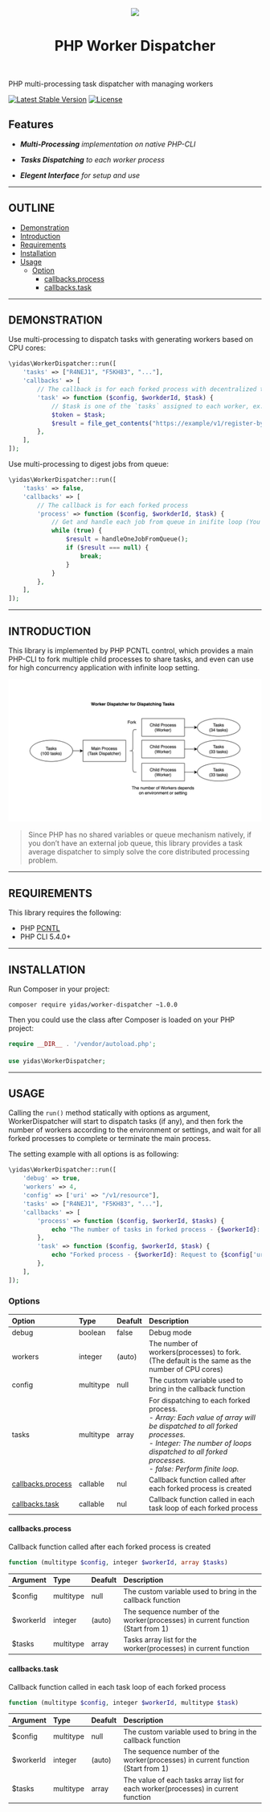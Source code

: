 <p align="center">
    <a href="https://www.php.net/" target="_blank">
        <img src="https://www.php.net/images/logos/php-logo-bigger.png" height="60px">
    </a>
    <h1 align="center">PHP Worker Dispatcher</h1>
    <br>
</p>

PHP multi-processing task dispatcher with managing workers

[![Latest Stable Version](https://poser.pugx.org/yidas/worker-dispatcher/v/stable?format=flat-square)](https://packagist.org/packages/yidas/worker-dispatcher)
[![License](https://poser.pugx.org/yidas/worker-dispatcher/license?format=flat-square)](https://packagist.org/packages/yidas/worker-dispatcher)


Features
--------

- ***Multi-Processing** implementation on native PHP-CLI*

- ***Tasks Dispatching** to each worker process*

- ***Elegent Interface** for setup and use*

---

OUTLINE
-------

- [Demonstration](#demonstration)
- [Introduction](#introduction)
- [Requirements](#requirements)
- [Installation](#installation)
- [Usage](#usage)
    - [Option](#option)
        - [callbacks.process](#callbacksprocess)
        - [callbacks.task](#callbackstask)

---

DEMONSTRATION
-------------

Use multi-processing to dispatch tasks with generating workers based on CPU cores:

```php
\yidas\WorkerDispatcher::run([
    'tasks' => ["R4NEJ1", "F5KH83", "..."],
    'callbacks' => [
        // The callback is for each forked process with decentralized tasks
        'task' => function ($config, $workderId, $task) {
            // $task is one of the `tasks` assigned to each worker, ex. "F5KH83" for $workderId is 2
            $token = $task;
            $result = file_get_contents("https://example/v1/register-by-token/{$token}");
        },
    ],
]);
```

Use multi-processing to digest jobs from queue:

```php
\yidas\WorkerDispatcher::run([
    'tasks' => false,
    'callbacks' => [
        // The callback is for each forked process
        'process' => function ($config, $workderId, $task) {
            // Get and handle each job from queue in inifite loop (You need to define your own function)
            while (true) {
                $result = handleOneJobFromQueue();
                if ($result === null) {
                    break;
                }
            }
        },
    ],
]);
```

---

INTRODUCTION
------------

This library is implemented by PHP PCNTL control, which provides a main PHP-CLI to fork multiple child processes to share tasks, and even can use for high concurrency application with infinite loop setting.

<img src="https://raw.githubusercontent.com/yidas/php-worker-dispatcher/master/img/introduction.png" />

> Since PHP has no shared variables or queue mechanism natively, if you don’t have an external job queue, this library provides a task average dispatcher to simply solve the core distributed processing problem.

---

REQUIREMENTS
------------

This library requires the following:

- PHP [PCNTL](https://www.php.net/manual/en/pcntl.installation.php)
- PHP CLI 5.4.0+

---

INSTALLATION
------------

Run Composer in your project:

    composer require yidas/worker-dispatcher ~1.0.0
    
Then you could use the class after Composer is loaded on your PHP project:

```php
require __DIR__ . '/vendor/autoload.php';

use yidas\WorkerDispatcher;
```

---

USAGE
-----

Calling the `run()` method statically with options as argument, WorkerDispatcher will start to dispatch tasks (if any), and then fork the number of workers according to the environment or settings, and wait for all forked processes to complete or terminate the main process.

The setting example with all options is as following:

```php
\yidas\WorkerDispatcher::run([
    'debug' => true,
    'workers' => 4,
    'config' => ['uri' => "/v1/resource"],
    'tasks' => ["R4NEJ1", "F5KH83", "..."],
    'callbacks' => [
        'process' => function ($config, $workerId, $tasks) {
            echo "The number of tasks in forked process - {$workerId}: " . count($tasks[$workerId - 1]) . "\n";
        },
        'task' => function ($config, $workerId, $task) {
            echo "Forked process - {$workerId}: Request to {$config['uri']} with token {$task}\n";
        },
    ],
]);
```

### Options

|Option            |Type     |Deafult      |Description|
|:--               |:--      |:--          |:--        |
|debug             |boolean  |false        |Debug mode |
|workers           |integer  |(auto)       |The number of workers(processes) to fork. <br>(The default is the same as the number of CPU cores)|
|config            |multitype|null         |The custom variable used to bring in the callback function|
|tasks             |multitype|array        |For dispatching to each forked process. *<br>- Array: Each value of array will be dispatched to all forked processes. <br>- Integer: The number of loops dispatched to all forked processes. <br>- false: Perform finite loop.*|
|[callbacks.process](#callbacksprocess) |callable |nul          |Callback function called after each forked process is created|
|[callbacks.task](#callbackstask)       |callable |nul          |Callback function called in each task loop of each forked process|


#### callbacks.process

Callback function called after each forked process is created

```php
function (multitype $config, integer $workerId, array $tasks)
```

|Argument          |Type     |Deafult      |Description|
|:--               |:--      |:--          |:--        |
|$config            |multitype|null         |The custom variable used to bring in the callback function|
|$workerId          |integer  |(auto)       |The sequence number of the worker(processes) in current function (Start from 1)|
|$tasks             |multitype|array        |Tasks array list for the worker(processes) in current function|

#### callbacks.task

Callback function called in each task loop of each forked process

```php
function (multitype $config, integer $workerId, multitype $task)
```

|Argument          |Type     |Deafult      |Description|
|:--               |:--      |:--          |:--        |
|$config            |multitype|null         |The custom variable used to bring in the callback function|
|$workerId          |integer  |(auto)       |The sequence number of the worker(processes) in current function (Start from 1)|
|$tasks             |multitype|array        |The value of each tasks array list for each worker(processes) in current function|



